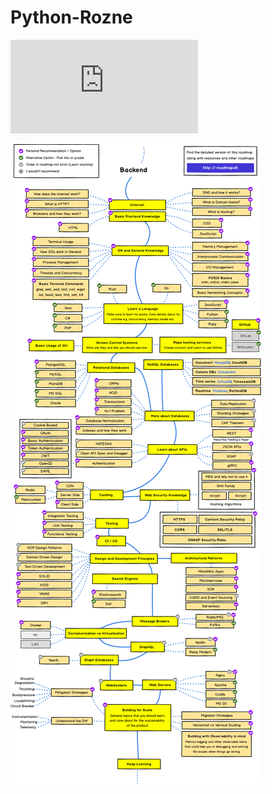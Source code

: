 # Python-Rozne
![Pandas](https://github.com/Alyx007/Python-Rozne/blob/main/Pandas_Cheat_Sheet.pdf)

![Back](https://github.com/Alyx007/Python-Rozne/blob/main/backend.png)
